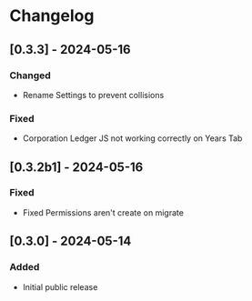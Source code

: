 # Changelog

## \[0.3.3\] - 2024-05-16

### Changed

- Rename Settings to prevent collisions

### Fixed

- Corporation Ledger JS not working correctly on Years Tab

## \[0.3.2b1\] - 2024-05-16

### Fixed

- Fixed Permissions aren't create on migrate

## \[0.3.0\] - 2024-05-14

### Added

- Initial public release
